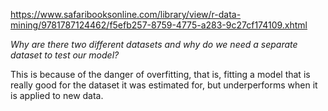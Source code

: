 https://www.safaribooksonline.com/library/view/r-data-mining/9781787124462/f5efb257-8759-4775-a283-9c27cf174109.xhtml

_Why are there two different datasets and why do we need a separate dataset to test our model?_

 This is because of the danger of overfitting, that is, fitting a model that is really good for the dataset it was estimated for, but underperforms when it is applied to new data. 

